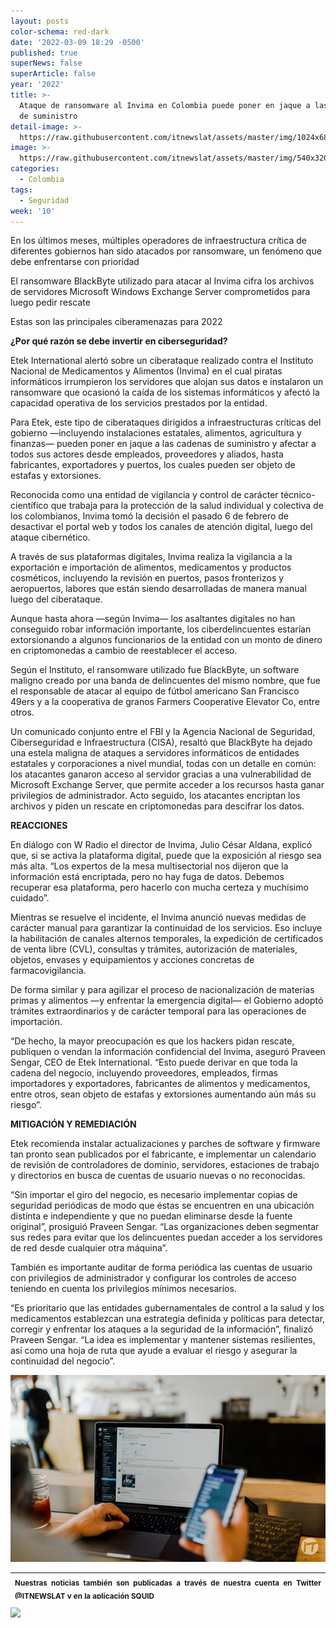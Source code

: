 ```yaml
---
layout: posts
color-schema: red-dark
date: '2022-03-09 18:29 -0500'
published: true
superNews: false
superArticle: false
year: '2022'
title: >-
  Ataque de ransomware al Invima en Colombia puede poner en jaque a las cadenas
  de suministro
detail-image: >-
  https://raw.githubusercontent.com/itnewslat/assets/master/img/1024x680/laptop-y-cel-g.jpg
image: >-
  https://raw.githubusercontent.com/itnewslat/assets/master/img/540x320/laptop-y-cel-p.jpg
categories:
  - Colombia
tags:
  - Seguridad
week: '10'
---
```

En los últimos meses, múltiples operadores de infraestructura crítica de diferentes gobiernos han sido atacados por ransomware, un fenómeno que debe enfrentarse con prioridad

El ransomware BlackByte utilizado para atacar al Invima cifra los archivos de servidores Microsoft Windows Exchange Server comprometidos para luego pedir rescate

Estas son las principales ciberamenazas para 2022

**¿Por qué razón se debe invertir en ciberseguridad?**

Etek International alertó sobre un ciberataque realizado contra el Instituto Nacional de Medicamentos y Alimentos (Invima) en el cual piratas informáticos irrumpieron los servidores que alojan sus datos e instalaron un ransomware que ocasionó la caída de los sistemas informáticos y afectó la capacidad operativa de los servicios prestados por la entidad.

Para Etek, este tipo de ciberataques dirigidos a infraestructuras críticas del gobierno —incluyendo instalaciones estatales, alimentos, agricultura y finanzas— pueden poner en jaque a las cadenas de suministro y afectar a todos sus actores desde empleados, proveedores y aliados, hasta fabricantes, exportadores y puertos, los cuales pueden ser objeto de estafas y extorsiones.

Reconocida como una entidad de vigilancia y control de carácter técnico-científico que trabaja para la protección de la salud individual y colectiva de los colombianos, Invima tomó la decisión el pasado 6 de febrero de desactivar el portal web y todos los canales de atención digital, luego del ataque cibernético.

A través de sus plataformas digitales, Invima realiza la vigilancia a la exportación e importación de alimentos, medicamentos y productos cosméticos, incluyendo la revisión en puertos, pasos fronterizos y aeropuertos, labores que están siendo desarrolladas de manera manual luego del ciberataque.

Aunque hasta ahora —según Invima— los asaltantes digitales no han conseguido robar información importante, los ciberdelincuentes estarían extorsionando a algunos funcionarios de la entidad con un monto de dinero en criptomonedas a cambio de reestablecer el acceso.

Según el Instituto, el ransomware utilizado fue BlackByte, un software maligno creado por una banda de delincuentes del mismo nombre, que fue el responsable de atacar al equipo de fútbol americano San Francisco 49ers y a la cooperativa de granos Farmers Cooperative Elevator Co, entre otros.

Un comunicado conjunto entre el FBI y la Agencia Nacional de Seguridad, Ciberseguridad e Infraestructura (CISA), resaltó que BlackByte ha dejado una estela maligna de ataques a servidores informáticos de entidades estatales y corporaciones a nivel mundial, todas con un detalle en común: los atacantes ganaron acceso al servidor gracias a una vulnerabilidad de Microsoft Exchange Server, que permite acceder a los recursos hasta ganar privilegios de administrador. Acto seguido, los atacantes encriptan los archivos y piden un rescate en criptomonedas para descifrar los datos.

**REACCIONES**

En diálogo con W Radio el director de Invima, Julio César Aldana, explicó que, si se activa la plataforma digital, puede que la exposición al riesgo sea más alta. “Los expertos de la mesa multisectorial nos dijeron que la información está encriptada, pero no hay fuga de datos. Debemos recuperar esa plataforma, pero hacerlo con mucha certeza y muchísimo cuidado”.

Mientras se resuelve el incidente, el Invima anunció nuevas medidas de carácter manual para garantizar la continuidad de los servicios. Eso incluye la habilitación de canales alternos temporales, la expedición de certificados de venta libre (CVL), consultas y trámites, autorización de materiales, objetos, envases y equipamientos y acciones concretas de farmacovigilancia.

De forma similar y para agilizar el proceso de nacionalización de materias primas y alimentos —y enfrentar la emergencia digital— el Gobierno adoptó trámites extraordinarios y de carácter temporal para las operaciones de importación.

“De hecho, la mayor preocupación es que los hackers pidan rescate, publiquen o vendan la información confidencial del Invima, aseguró Praveen Sengar, CEO de Etek International. “Esto puede derivar en que toda la cadena del negocio, incluyendo proveedores, empleados, firmas importadores y exportadores, fabricantes de alimentos y medicamentos, entre otros, sean objeto de estafas y extorsiones aumentando aún más su riesgo”.

**MITIGACIÓN Y REMEDIACIÓN**

Etek recomienda instalar actualizaciones y parches de software y firmware tan pronto sean publicados por el fabricante, e implementar un calendario de revisión de controladores de dominio, servidores, estaciones de trabajo y directorios en busca de cuentas de usuario nuevas o no reconocidas.

“Sin importar el giro del negocio, es necesario implementar copias de seguridad periódicas de modo que éstas se encuentren en una ubicación distinta e independiente y que no puedan eliminarse desde la fuente original”, prosiguió Praveen Sengar. “Las organizaciones deben segmentar sus redes para evitar que los delincuentes puedan acceder a los servidores de red desde cualquier otra máquina”.

También es importante auditar de forma periódica las cuentas de usuario con privilegios de administrador y configurar los controles de acceso teniendo en cuenta los privilegios mínimos necesarios.

“Es prioritario que las entidades gubernamentales de control a la salud y los medicamentos establezcan una estrategia definida y políticas para detectar, corregir y enfrentar los ataques a la seguridad de la información”, finalizó Praveen Sengar. “La idea es implementar y mantener sistemas resilientes, así como una hoja de ruta que ayude a evaluar el riesgo y asegurar la continuidad del negocio”.

![](https://raw.githubusercontent.com/itnewslat/assets/master/img/540x320/laptop-y-cel-p.jpg)

<table style="height: 42px;" width="569">
<tbody>
<tr>
<td style="text-align: justify;"><sub><strong>Nuestras noticias también son publicadas a través de nuestra cuenta en Twitter <a href="https://twitter.com/itnewslat?lang=es">@ITNEWSLAT</a> y en la aplicación <a href="https://squidapp.co/en/">SQUID</a></strong></sub></td>
</tr>
</tbody>
</table>

<img src="https://tracker.metricool.com/c3po.jpg?hash=56f88a41e39ab42c063cc51676587a04"/>